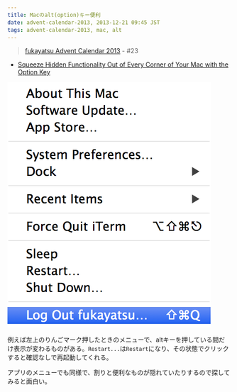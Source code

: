 ```yaml
---
title: Macのalt(option)キー便利
date: advent-calendar-2013, 2013-12-21 09:45 JST
tags: advent-calendar-2013, mac, alt
---
```


> [fukayatsu Advent Calendar 2013](/2013/11/29/advent-calendar-2013/) - #23

- [Squeeze Hidden Functionality Out of Every Corner of Your Mac with the Option Key](http://lifehacker.com/5588323/squeeze-hidden-functionality-out-of-every-corner-of-your-mac-with-the-option-key)


![w50](/images/2013-12-21-a.png)


例えば左上のりんごマーク押したときのメニューで、altキーを押している間だけ表示が変わるものがある。`Restart...`は`Restart`になり、その状態でクリックすると確認なしで再起動してくれる。


アプリのメニューでも同様で、割りと便利なものが隠れていたりするので探してみると面白い。
